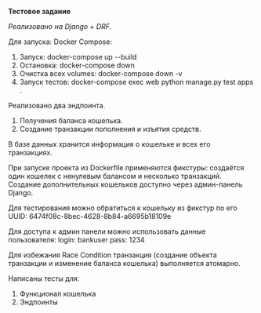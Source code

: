 **Тестовое задание** 

*Реализовано на Django + DRF.*

Для запуска: 
  Docker Compose:
  1. Запуск: docker-compose up --build
  2. Остановка: docker-compose down
  3. Очистка всех volumes: docker-compose down -v
  4. Запуск тестов: docker-compose exec web python manage.py test apps .

Реализовано два эндпоинта.
  1. Получения баланса кошелька.
  2. Создание транзакции пополнения и изъятия средств.

В базе данных хранится информация о кошельке и всех его транзакциях.

При запуске проекта из Dockerfile применяются фикстуры: создаётся один кошелек с ненулевым балансом и несколько транзакций.
Создание дополнительных кошельков доступно через админ-панель Django.

Для тестирования можно обратиться к кошельку из фикстур по его UUID:
6474f08c-8bec-4628-8b84-a6695b18109e

Для доступа к админ панели можно использовать данные пользователя:
  login: bankuser
  pass: 1234

Для избежания Race Condition транзакция (создание объекта транзакции и изменение баланса кошелька) выполняется атомарно.

Написаны тесты для:
  1. Функционал кошелька
  2. Эндпоинты
